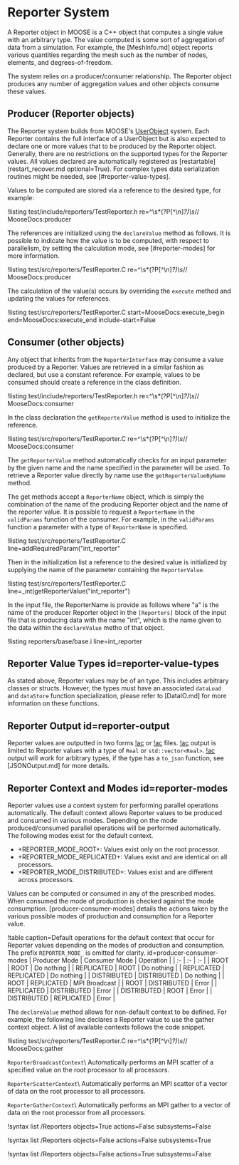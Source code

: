 # Reporter System

A Reporter object in MOOSE is a C++ object that computes a single value with an arbitrary type. The
value computed is some sort of aggregation of data from a simulation. For example, the [MeshInfo.md]
object reports various quantities regarding the mesh such as the number of nodes, elements, and
degrees-of-freedom.

The system relies on a producer/consumer relationship. The Reporter object produces any number of
aggregation values and other objects consume these values.

## Producer (Reporter objects)

The Reporter system builds from MOOSE's [UserObject](/UserObjects/index.md) system. Each Reporter
contains the full interface of a UserObject but is also expected to declare one or more values that
to be produced by the Reporter object. Generally, there are no restrictions on the supported types for
the Reporter values. All values declared are automatically registered as
[restartable](restart_recover.md optional=True). For complex types data serialization routines
might be needed, see [#reporter-value-types].

Values to be computed are stored via a reference to the desired type, for example:

!listing test/include/reporters/TestReporter.h re=^\s*(?P<content>[^\n]*?)\s*// MooseDocs:producer

The references are initialized using the `declareValue` method as follows. It is possible to
indicate how the value is to be computed, with respect to parallelism, by setting the calculation
mode, see [#reporter-modes] for more information.

!listing test/src/reporters/TestReporter.C re=^\s*(?P<content>[^\n]*?)\s*// MooseDocs:producer

The calculation of the value(s) occurs by overriding the `execute` method and updating the values
for references.

!listing test/src/reporters/TestReporter.C start=MooseDocs:execute_begin end=MooseDocs:execute_end include-start=False

## Consumer (other objects)

Any object that inherits from the `ReporterInterface` may consume a value produced by a Reporter.
Values are retrieved in a similar fashion as declared, but use a constant reference. For example,
values to be consumed should create a reference in the class definition.

!listing test/include/reporters/TestReporter.h re=^\s*(?P<content>[^\n]*?)\s*// MooseDocs:consumer

In the class declaration the `getReporterValue` method is used to initialize the reference.

!listing test/src/reporters/TestReporter.C re=^\s*(?P<content>[^\n]*?)\s*// MooseDocs:consumer

The `getReporterValue` method automatically checks for an input parameter by the given name and the
name specified in the parameter will be used. To retrieve a Reporter value directly by name use
the `getReporterValueByName` method.

The get methods accept a `ReporterName` object, which is simply the combination of the name
of the producing Reporter object and the name of the reporter value. It is possible to request
a `ReporterName` in the `validParams` function of the consumer. For example, in the `validParams`
function a parameter with a type of `ReporterName` is specified.

!listing test/src/reporters/TestReporter.C line=addRequiredParam<ReporterName>("int_reporter"

Then in the initialization list a reference to the desired value is initialized by supplying the
name of the parameter containing the `ReporterValue`.

!listing test/src/reporters/TestReporter.C line=_int(getReporterValue<int>("int_reporter")

In the input file, the ReporterName is provide as follows where "a" is the name of the
producer Reporter object in the `[Reporters]` block of the input file that is producing data
with the name "int", which is the name given to the data within the `declareValue` metho of that
object.

!listing reporters/base/base.i line=int_reporter

## Reporter Value Types id=reporter-value-types

As stated above, Reporter values may be of an type. This includes arbitrary classes or structs.
However, the types must have an associated `dataLoad` and `dataStore` function specialization,
please refer to [DataIO.md] for more information on these functions.

## Reporter Output id=reporter-output

Reporter values are outputted in two forms [!ac](CSV) or [!ac](JSON) files. [!ac](CSV) output
is limited to Reporter values with a type of `Real` or `std::vector<Real>`. [!ac](JSON) output will
work for arbitrary types, if the type has a `to_json` function, see [JSONOutput.md] for more details.

## Reporter Context and Modes id=reporter-modes

Reporter values use a context system for performing parallel operations automatically. The default
context allows Reporter values to be produced and consumed in various modes. Depending on the mode
produced/consumed parallel operations will be performed automatically. The following modes exist for
the default context.

- +REPORTER_MODE_ROOT+: Values exist only on the root processor.
- +REPORTER_MODE_REPLICATED+: Values exist and are identical on all processors.
- +REPORTER_MODE_DISTRIBUTED+: Values exist and are different across processors.

Values can be computed or consumed in any of the prescribed modes. When consumed the mode of
production is checked against the mode consumption. [producer-consumer-modes] details the
actions taken by the various possible modes of production and consumption for a Reporter value.

!table caption=Default operations for the default context that occur for Reporter values depending
               on the modes of production and consumption. The prefix `REPORTER_MODE_` is omitted
               for clarity.
       id=producer-consumer-modes
| Producer Mode | Consumer Mode | Operation |
| :- | :- | :- |
| ROOT | ROOT | Do nothing |
| REPLICATED | ROOT | Do nothing |
| REPLICATED | REPLICATED | Do nothing |
| DISTRIBUTED | DISTRIBUTED | Do nothing |
| ROOT | REPLICATED | MPI Broadcast |
| ROOT | DISTRIBUTED | Error |
| REPLICATED | DISTRIBUTED | Error |
| DISTRIBUTED | ROOT | Error |
| DISTRIBUTED | REPLICATED | Error |

The `declareValue` method allows for non-default context to be defined. For example, the following
line declares a Reporter value to use the gather context object. A list of available contexts
follows the code snippet.

!listing test/src/reporters/TestReporter.C re=^\s*(?P<content>[^\n]*?)\s*// MooseDocs:gather

`ReporterBroadcastContext`\\
Automatically performs an MPI scatter of a specified value on the root processor to all processors.

`ReporterScatterContext`\\
Automatically performs an MPI scatter of a vector of data on the root processor to all processors.

`ReporterGatherContext`\\
Automatically performs an MPI gather to a vector of data on the root processor from all processors.


!syntax list /Reporters objects=True actions=False subsystems=False

!syntax list /Reporters objects=False actions=False subsystems=True

!syntax list /Reporters objects=False actions=True subsystems=False

